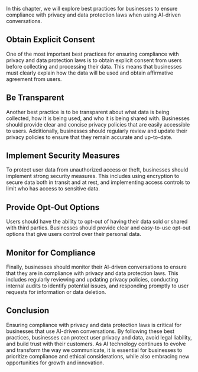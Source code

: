 
In this chapter, we will explore best practices for businesses to ensure compliance with privacy and data protection laws when using AI-driven conversations.

Obtain Explicit Consent
-----------------------

One of the most important best practices for ensuring compliance with privacy and data protection laws is to obtain explicit consent from users before collecting and processing their data. This means that businesses must clearly explain how the data will be used and obtain affirmative agreement from users.

Be Transparent
--------------

Another best practice is to be transparent about what data is being collected, how it is being used, and who it is being shared with. Businesses should provide clear and concise privacy policies that are easily accessible to users. Additionally, businesses should regularly review and update their privacy policies to ensure that they remain accurate and up-to-date.

Implement Security Measures
---------------------------

To protect user data from unauthorized access or theft, businesses should implement strong security measures. This includes using encryption to secure data both in transit and at rest, and implementing access controls to limit who has access to sensitive data.

Provide Opt-Out Options
-----------------------

Users should have the ability to opt-out of having their data sold or shared with third parties. Businesses should provide clear and easy-to-use opt-out options that give users control over their personal data.

Monitor for Compliance
----------------------

Finally, businesses should monitor their AI-driven conversations to ensure that they are in compliance with privacy and data protection laws. This includes regularly reviewing and updating privacy policies, conducting internal audits to identify potential issues, and responding promptly to user requests for information or data deletion.

Conclusion
----------

Ensuring compliance with privacy and data protection laws is critical for businesses that use AI-driven conversations. By following these best practices, businesses can protect user privacy and data, avoid legal liability, and build trust with their customers. As AI technology continues to evolve and transform the way we communicate, it is essential for businesses to prioritize compliance and ethical considerations, while also embracing new opportunities for growth and innovation.

